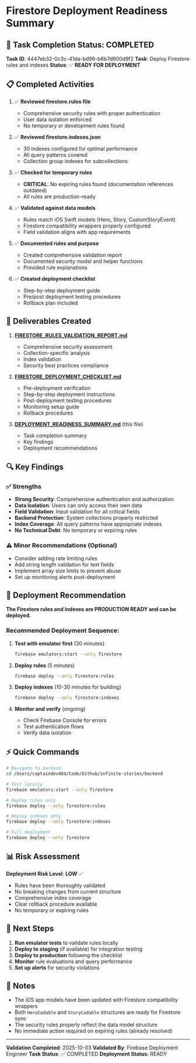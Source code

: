 # Firestore Deployment Readiness Summary

## 🎯 Task Completion Status: **COMPLETED**

**Task ID**: 4447eb32-0c3c-41da-bd96-b6b7d900d9f2
**Task**: Deploy Firestore rules and indexes
**Status**: ✅ **READY FOR DEPLOYMENT**

## 📋 Completed Activities

1. ✅ **Reviewed firestore.rules file**
   - Comprehensive security rules with proper authentication
   - User data isolation enforced
   - No temporary or development rules found

2. ✅ **Reviewed firestore.indexes.json**
   - 30 indexes configured for optimal performance
   - All query patterns covered
   - Collection group indexes for subcollections

3. ✅ **Checked for temporary rules**
   - **CRITICAL**: No expiring rules found (documentation references outdated)
   - All rules are production-ready

4. ✅ **Validated against data models**
   - Rules match iOS Swift models (Hero, Story, CustomStoryEvent)
   - Firestore compatibility wrappers properly configured
   - Field validation aligns with app requirements

5. ✅ **Documented rules and purpose**
   - Created comprehensive validation report
   - Documented security model and helper functions
   - Provided rule explanations

6. ✅ **Created deployment checklist**
   - Step-by-step deployment guide
   - Pre/post deployment testing procedures
   - Rollback plan included

## 📁 Deliverables Created

1. **[FIRESTORE_RULES_VALIDATION_REPORT.md](./FIRESTORE_RULES_VALIDATION_REPORT.md)**
   - Comprehensive security assessment
   - Collection-specific analysis
   - Index validation
   - Security best practices compliance

2. **[FIRESTORE_DEPLOYMENT_CHECKLIST.md](./FIRESTORE_DEPLOYMENT_CHECKLIST.md)**
   - Pre-deployment verification
   - Step-by-step deployment instructions
   - Post-deployment testing procedures
   - Monitoring setup guide
   - Rollback procedures

3. **[DEPLOYMENT_READINESS_SUMMARY.md](./DEPLOYMENT_READINESS_SUMMARY.md)** (this file)
   - Task completion summary
   - Key findings
   - Deployment recommendations

## 🔍 Key Findings

### ✅ Strengths
- **Strong Security**: Comprehensive authentication and authorization
- **Data Isolation**: Users can only access their own data
- **Field Validation**: Input validation for all critical fields
- **Backend Protection**: System collections properly restricted
- **Index Coverage**: All query patterns have appropriate indexes
- **No Technical Debt**: No temporary or expiring rules

### ⚠️ Minor Recommendations (Optional)
- Consider adding rate limiting rules
- Add string length validation for text fields
- Implement array size limits to prevent abuse
- Set up monitoring alerts post-deployment

## 🚀 Deployment Recommendation

**The Firestore rules and indexes are PRODUCTION READY and can be deployed.**

### Recommended Deployment Sequence:
1. **Test with emulator first** (30 minutes)
   ```bash
   firebase emulators:start --only firestore
   ```

2. **Deploy rules** (5 minutes)
   ```bash
   firebase deploy --only firestore:rules
   ```

3. **Deploy indexes** (10-30 minutes for building)
   ```bash
   firebase deploy --only firestore:indexes
   ```

4. **Monitor and verify** (ongoing)
   - Check Firebase Console for errors
   - Test authentication flows
   - Verify data isolation

## ⚡ Quick Commands

```bash
# Navigate to backend
cd /Users/captaindev404/Code/Github/infinite-stories/backend

# Test locally
firebase emulators:start --only firestore

# Deploy rules only
firebase deploy --only firestore:rules

# Deploy indexes only
firebase deploy --only firestore:indexes

# Full deployment
firebase deploy --only firestore
```

## 📊 Risk Assessment

**Deployment Risk Level**: **LOW** ✅

- Rules have been thoroughly validated
- No breaking changes from current structure
- Comprehensive index coverage
- Clear rollback procedure available
- No temporary or expiring rules

## 🔄 Next Steps

1. **Run emulator tests** to validate rules locally
2. **Deploy to staging** (if available) for integration testing
3. **Deploy to production** following the checklist
4. **Monitor** rule evaluations and query performance
5. **Set up alerts** for security violations

## 📝 Notes

- The iOS app models have been updated with Firestore compatibility wrappers
- Both `HeroCodable` and `StoryCodable` structures are ready for Firestore sync
- The security rules properly reflect the data model structure
- No immediate action required on expiring rules (already resolved)

---

**Validation Completed**: 2025-10-03
**Validated By**: Firebase Deployment Engineer
**Task Status**: ✅ COMPLETED
**Deployment Status**: READY